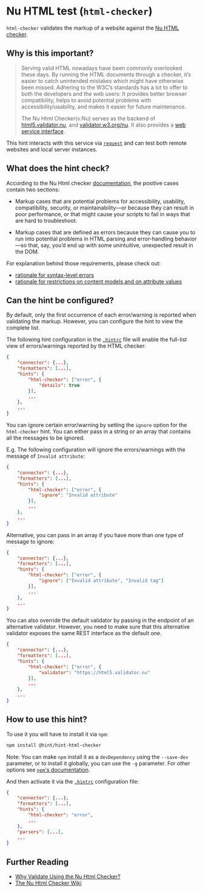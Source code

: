 # Nu HTML test (`html-checker`)

`html-checker` validates the markup of a website against the
[Nu HTML checker][nu html checker].

## Why is this important?

> Serving valid HTML nowadays have been commonly overlooked these days.
> By running the HTML documents through a checker, it’s easier to catch
> unintended mistakes which might have otherwise been missed.
> Adhering to the W3C’s standards has a lot to offer to both the
> developers and the web users: It provides better browser compatibility,
> helps to avoid potential problems with accessibility/usability,
> and makes it easier for future maintenance.
>
> The Nu Html Checker(v.Nu) serves as the backend of
> [html5.validator.nu][html5 validator], and
> [validator.w3.org/nu][w3 validator].
> It also provides a [web service interface][validator interface].

This hint interacts with this service via [`request`][request]
and can test both remote websites and local server instances.

## What does the hint check?

According to the Nu Html checker [documentation][nu html checker docs],
the positive cases contain two sections:

* Markup cases that are potential problems for accessibility,
  usability, compatibility, security, or maintainability—or because
  they can result in poor performance, or that might cause your scripts
  to fail in ways that are hard to troubleshoot.

* Markup cases that are defined as errors because they can cause you
  to run into potential problems in HTML parsing and error-handling
  behavior—so that, say, you’d end up with some unintuitive, unexpected
  result in the DOM.

For explanation behind those requirements, please check out:

* [rationale for syntax-level errors](https://www.w3.org/TR/html/introduction.html#syntax-errors)
* [rationale for restrictions on content models and on attribute values](https://www.w3.org/TR/html/introduction.html#restrictions-on-content-models-and-on-attribute-values)

## Can the hint be configured?

By default, only the first occurrence of each error/warning is reported
when validating the markup. However, you can configure the hint to view
the complete list.

The following hint configuration in the [`.hintrc`][hintrc]
file will enable the full-list view of errors/warnings reported by the
HTML checker:

```json
{
    "connector": {...},
    "formatters": [...],
    "hints": {
        "html-checker": ["error", {
            "details": true
        }],
        ...
    },
    ...
}
```

You can ignore certain error/warning by setting the `ignore` option
for the `html-checker` hint. You can either pass in a string or an
array that contains all the messages to be ignored.

E.g. The following configuration will ignore the errors/warnings with
the message of `Invalid attribute`:

```json
{
    "connector": {...},
    "formatters": [...],
    "hints": {
        "html-checker": ["error", {
            "ignore": "Invalid attribute"
        }],
        ...
    },
    ...
}
```

Alternative, you can pass in an array if you have more than one type
of message to ignore:

```json
{
    "connector": {...},
    "formatters": [...],
    "hints": {
        "html-checker": ["error", {
            "ignore": ["Invalid attribute", "Invalid tag"]
        }],
        ...
    },
    ...
}
```

You can also override the default validator by passing in the endpoint
of an alternative validator. However, you need to make sure that this
alternative validator exposes the same REST interface as the default
one.

```json
{
    "connector": {...},
    "formatters": [...],
    "hints": {
        "html-checker": ["error", {
            "validator": "https://html5.validator.nu"
        }],
        ...
    },
    ...
}
```

## How to use this hint?

To use it you will have to install it via `npm`:

```bash
npm install @hint/hint-html-checker
```

Note: You can make `npm` install it as a `devDependency` using the
`--save-dev` parameter, or to install it globally, you can use the
`-g` parameter. For other options see [`npm`'s
documentation](https://docs.npmjs.com/cli/install).

And then activate it via the [`.hintrc`][hintrc] configuration file:

```json
{
    "connector": {...},
    "formatters": [...],
    "hints": {
        "html-checker": "error",
        ...
    },
    "parsers": [...],
    ...
}
```

## Further Reading

* [Why Validate Using the Nu Html Checker?][nu html checker docs]
* [The Nu Html Checker Wiki](https://github.com/validator/validator/wiki)

<!-- Link labels: -->

[request]: https://www.npmjs.com/package/request
[html5 validator]: https://html5.validator.nu
[nu html checker docs]: https://validator.w3.org/nu/about.html
[nu html checker]: https://validator.github.io/validator/
[hintrc]: https://webhint.io/docs/user-guide/configuring-webhint/summary/
[validator interface]: https://github.com/validator/validator/wiki/Service-%C2%BB-HTTP-interface
[w3 validator]: https://validator.w3.org/nu/
